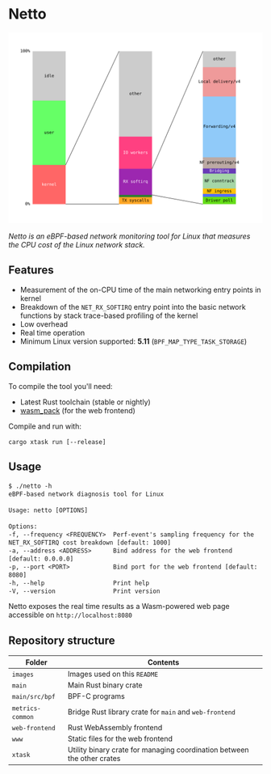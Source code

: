 # Netto

![Example output from Netto](images/online_boutique.svg)

_Netto is an eBPF-based network monitoring tool for Linux that measures the CPU cost of the Linux network stack._

## Features

 - Measurement of the on-CPU time of the main networking entry points in kernel
 - Breakdown of the `NET_RX_SOFTIRQ` entry point into the basic network functions by stack trace-based profiling of the kernel
 - Low overhead
 - Real time operation
 - Minimum Linux version supported: **5.11** (`BPF_MAP_TYPE_TASK_STORAGE`)

## Compilation

To compile the tool you'll need:
 - Latest Rust toolchain (stable or nightly)
 - [wasm_pack](https://rustwasm.github.io/wasm-pack/installer/) (for the web frontend)

Compile and run with:
    
    cargo xtask run [--release]

## Usage

    $ ./netto -h
    eBPF-based network diagnosis tool for Linux

    Usage: netto [OPTIONS]

    Options:
    -f, --frequency <FREQUENCY>  Perf-event's sampling frequency for the NET_RX_SOFTIRQ cost breakdown [default: 1000]
    -a, --address <ADDRESS>      Bind address for the web frontend [default: 0.0.0.0]
    -p, --port <PORT>            Bind port for the web frontend [default: 8080]
    -h, --help                   Print help
    -V, --version                Print version


Netto exposes the real time results as a Wasm-powered web page accessible on `http://localhost:8080`

## Repository structure

| Folder | Contents |
| - | - |
| `images` | Images used on this `README` |
| `main` | Main Rust binary crate |
| `main/src/bpf` | BPF-C programs |
| `metrics-common` | Bridge Rust library crate for `main` and `web-frontend` |
| `web-frontend` | Rust WebAssembly frontend |
| `www` | Static files for the web frontend |
| `xtask` | Utility binary crate for managing coordination between the other crates |

